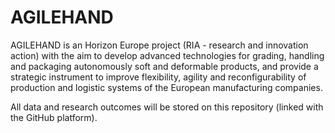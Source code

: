 # AGILEHAND
AGILEHAND is an Horizon Europe project (RIA - research and innovation action) with the aim to develop advanced technologies for grading, handling and packaging autonomously soft and deformable products, and provide a strategic instrument to improve flexibility, agility and reconfigurability of production and logistic systems of the European manufacturing companies. 

All data and research outcomes will be stored on this repository (linked with the GitHub platform). 

